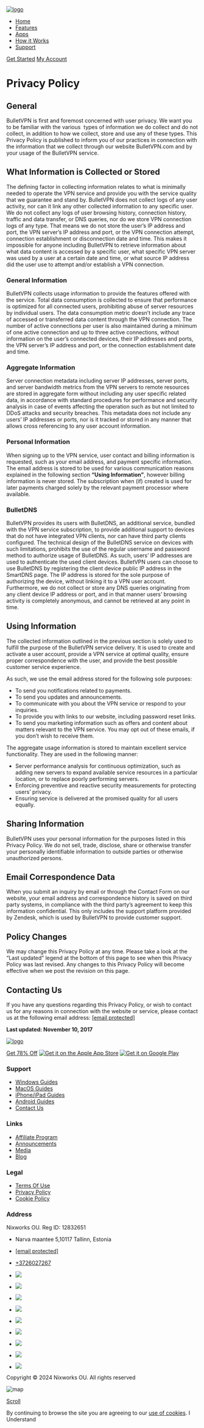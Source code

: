    

[![logo](/pages/assets/images/bvnewlogorev.svg)](https://www.bulletvpn.com/)

* [Home](https://www.bulletvpn.com/)
* [Features](https://www.bulletvpn.com/features.html)
* [Apps](https://www.bulletvpn.com/apps)
* [How it Works](https://www.bulletvpn.com/features.html#GyKSv)
* [Support](https://support.bulletvpn.com/)

[Get Started](https://www.bulletvpn.com/account/cart?a=view) [My Account](https://www.bulletvpn.com/account/)

**Privacy Policy**
==================

**General**
-----------

BulletVPN is first and foremost concerned with user privacy. We want you to be familiar with the various  types of information we do collect and do not collect, in addition to how we collect, store and use any of these types. This Privacy Policy is published to inform you of our practices in connection with the information that we collect through our website BulletVPN.com and by your usage of the BulletVPN service.

**What Information is Collected or Stored**
-------------------------------------------

The defining factor in collecting information relates to what is minimally needed to operate the VPN service and provide you with the service quality that we guarantee and stand by. BulletVPN does not collect logs of any user activity, nor can it link any other collected information to any specific user. We do not collect any logs of user browsing history, connection history, traffic and data transfer, or DNS queries, nor do we store VPN connection logs of any type. That means we do not store the user’s IP address and port, the VPN server’s IP address and port, or the VPN connection attempt, connection establishment or disconnection date and time. This makes it impossible for anyone including BulletVPN to retrieve information about what data content is accessed by a specific user, what specific VPN server was used by a user at a certain date and time, or what source IP address did the user use to attempt and/or establish a VPN connection.

### **General Information**

BulletVPN collects usage information to provide the features offered with the service. Total data consumption is collected to ensure that performance is optimized for all connected users, prohibiting abuse of server resources by individual users. The data consumption metric doesn’t include any trace of accessed or transferred data content through the VPN connection. The number of active connections per user is also maintained during a minimum of one active connection and up to three active connections, without information on the user’s connected devices, their IP addresses and ports, the VPN server’s IP address and port, or the connection establishment date and time.

### **Aggregate Information**

Server connection metadata including server IP addresses, server ports, and server bandwidth metrics from the VPN servers to remote resources are stored in aggregate form without including any user specific related data, in accordance with standard procedures for performance and security analysis in case of events affecting the operation such as but not limited to DDoS attacks and security breaches. This metadata does not include any users’ IP addresses or ports, nor is it tracked or stored in any manner that allows cross referencing to any user account information.

### **Personal Information**

When signing up to the VPN service, user contact and billing information is requested, such as your email address, and payment specific information. The email address is stored to be used for various communication reasons explained in the following section **“Using Information”**, however billing information is never stored. The subscription when (if) created is used for later payments charged solely by the relevant payment processor where available.

### **BulletDNS**

BulletVPN provides its users with BulletDNS, an additional service, bundled with the VPN service subscription, to provide additional support to devices that do not have integrated VPN clients, nor can have third party clients configured. The technical design of the BulletDNS service on devices with such limitations, prohibits the use of the regular username and password method to authorize usage of BulletDNS. As such, users’ IP addresses are used to authenticate the used client devices. BulletVPN users can choose to use BulletDNS by registering the client device public IP address in the SmartDNS page. The IP address is stored for the sole purpose of authorizing the device, without linking it to a VPN user account. Furthermore, we do not collect or store any DNS queries originating from any client device IP address or port, and in that manner users’ browsing activity is completely anonymous, and cannot be retrieved at any point in time.

**Using Information**
---------------------

The collected information outlined in the previous section is solely used to fulfill the purpose of the BulletVPN service delivery. It is used to create and activate a user account, provide a VPN service at optimal quality, ensure proper correspondence with the user, and provide the best possible customer service experience.

As such, we use the email address stored for the following sole purposes:

* To send you notifications related to payments.
* To send you updates and announcements.
* To communicate with you about the VPN service or respond to your inquiries.
* To provide you with links to our website, including password reset links.
* To send you marketing information such as offers and content about matters relevant to the VPN service. You may opt out of these emails, if you don’t wish to receive them.

The aggregate usage information is stored to maintain excellent service functionality. They are used in the following manner:

* Server performance analysis for continuous optimization, such as adding new servers to expand available service resources in a particular location, or to replace poorly performing servers.
* Enforcing preventive and reactive security measurements for protecting users’ privacy.
* Ensuring service is delivered at the promised quality for all users equally.

**Sharing Information**
-----------------------

BulletVPN uses your personal information for the purposes listed in this Privacy Policy. We do not sell, trade, disclose, share or otherwise transfer your personally identifiable information to outside parties or otherwise unauthorized persons.

**Email Correspondence Data**
-----------------------------

When you submit an inquiry by email or through the Contact Form on our website, your email address and correspondence history is saved on third party systems, in compliance with the third party’s agreement to keep this information confidential. This only includes the support platform provided by Zendesk, which is used by BulletVPN to provide customer support.

**Policy Changes**
------------------

We may change this Privacy Policy at any time. Please take a look at the “Last updated” legend at the bottom of this page to see when this Privacy Policy was last revised. Any changes to this Privacy Policy will become effective when we post the revision on this page.

**Contacting Us**
-----------------

If you have any questions regarding this Privacy Policy, or wish to contact us for any reasons in connection with the website or service, please contact us at the following email address: [\[email protected\]](https://www.bulletvpn.com/cdn-cgi/l/email-protection)

**Last updated: November 10, 2017**

[![logo](/pages/assets/images/bvnewlogorev.svg)](https://www.bulletvpn.com/)

[Get 78% Off](https://www.bulletvpn.com/account/cart?a=view) [![Get it on the Apple App Store](/wp-content/uploads/2017/01/bdg-app-store.png)](https://itunes.apple.com/us/app/bulletvpn/id1185894043?ls=1&mt=8) [![Get it on Google Play](/wp-content/uploads/2017/01/bdg-google-play.png)](https://play.google.com/store/apps/details?id=com.bulletvpn.BulletVPN&pcampaignid=MKT-Other-global-all-co-prtnr-py-PartBadge-Mar2515-1)

### Support

* [Windows Guides](https://support.bulletvpn.com/hc/en-us/sections/201815269-Windows-Guides)
* [MacOS Guides](https://support.bulletvpn.com/hc/en-us/sections/201815219-Mac-OS-Guides)
* [iPhone/iPad Guides](https://support.bulletvpn.com/hc/en-us/sections/201815209-IOS-Guides)
* [Android Guides](https://support.bulletvpn.com/hc/en-us/sections/201874155-Android-Guides)
* [Contact Us](https://support.bulletvpn.com/hc/en-us/requests/new)

### Links

* [Affiliate Program](https://affiliates.deals/)
* [Announcements](https://www.bulletvpn.com/account/announcements)
* [Media](https://www.bulletvpn.com/media-reviews/)
* [Blog](https://www.bulletvpn.com/blog/)

### Legal

* [Terms Of Use](https://www.bulletvpn.com/bulletvpn-terms-of-use/)
* [Privacy Policy](https://www.bulletvpn.com/bulletvpn-privacy-policy/)
* [Cookie Policy](https://www.bulletvpn.com/bulletvpn-cookie-policy/)

### Address

Nixworks OU. Reg ID: 12832651

* Narva maantee 5,10117 Tallinn, Estonia
* [\[email protected\]](https://www.bulletvpn.com/cdn-cgi/l/email-protection)
* [+3726027267](tel:+3726027267)

* ![](/pages/assets/images/pm/svg/paypal.svg)
* ![](/pages/assets/images/pm/svg/visa.svg)
* ![](/pages/assets/images/pm/svg/mastercard.svg)
* ![](/pages/assets/images/pm/svg/amex.svg)
* ![](/pages/assets/images/pm/svg/diners.svg)
* ![](/pages/assets/images/pm/svg/jcb.svg)
* ![](/pages/assets/images/pm/svg/discover.svg)
* ![](/pages/assets/images/pm/svg/bitcoin.svg)
* ![](/pages/assets/images/pm/cartebleue.png)

Copyright © 2024 Nixworks OU. All rights reserved

![map](/pages/assets/images/map.png)

[Scroll](#)

By continuing to browse the site you are agreeing to our [use of cookies](http://www.aboutcookies.org/). I Understand